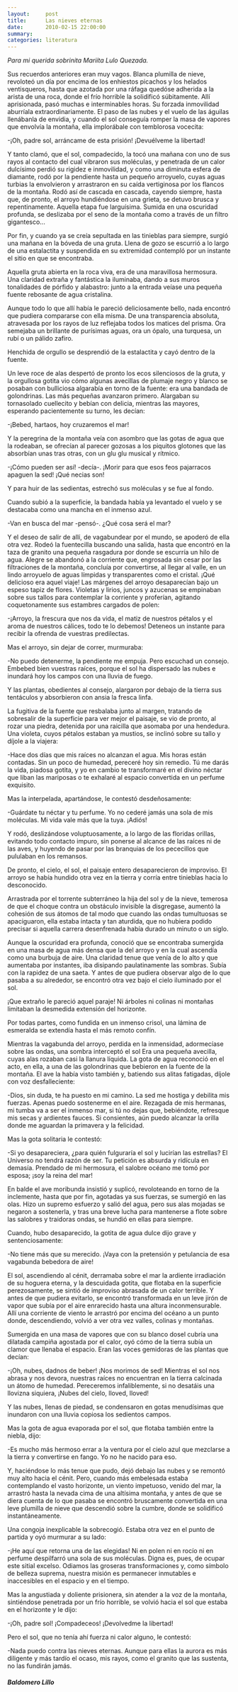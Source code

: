 ```yaml
---
layout:     post
title:      Las nieves eternas 
date:       2010-02-15 22:00:00
summary:
categories: literatura
---
```


<i>Para mi querida sobrinita Mariíta Lulo Quezada.</i>

Sus recuerdos anteriores eran muy vagos. Blanca plumilla de nieve, revoloteó un día por encima de los enhiestos picachos y los helados ventisqueros, hasta que azotada por una ráfaga quedóse adherida a la arista de una roca, donde el frío horrible la solidificó súbitamente. Allí aprisionada, pasó muchas e interminables horas. Su forzada inmovilidad aburríala extraordinariamente. El paso de las nubes y el vuelo de las águilas llenábanla de envidia, y cuando el sol conseguía romper la masa de vapores que envolvía la montaña, ella implorábale con temblorosa vocecita:

-¡Oh, padre sol, arráncame de esta prisión! ¡Devuélveme la libertad!

Y tanto clamó, que el sol, compadecido, la tocó una mañana con uno de sus rayos al contacto del cual vibraron sus moléculas, y penetrada de un calor dulcísimo perdió su rigidez e inmovilidad, y como una diminuta esfera de diamante, rodó por la pendiente hasta un pequeño arroyuelo, cuyas aguas turbias la envolvieron y arrastraron en su caída vertiginosa por los flancos de la montaña. Rodó así de cascada en cascada, cayendo siempre, hasta que, de pronto, el arroyo hundiéndose en una grieta, se detuvo brusca y repentinamente. Aquella etapa fue larguísima. Sumida en una oscuridad profunda, se deslizaba por el seno de la montaña como a través de un filtro gigantesco...

Por fin, y cuando ya se creía sepultada en las tinieblas para siempre, surgió una mañana en la bóveda de una gruta. Llena de gozo se escurrió a lo largo de una estalactita y suspendida en su extremidad contempló por un instante el sitio en que se encontraba.

Aquella gruta abierta en la roca viva, era de una maravillosa hermosura. Una claridad extraña y fantástica la iluminaba, dando a sus muros tonalidades de pórfido y alabastro: junto a la entrada veíase una pequeña fuente rebosante de agua cristalina.

Aunque todo lo que allí había le pareció deliciosamente bello, nada encontró que pudiera compararse con ella misma. De una transparencia absoluta, atravesada por los rayos de luz reflejaba todos los matices del prisma. Ora semejaba un brillante de purísimas aguas, ora un ópalo, una turquesa, un rubí o un pálido zafiro.

Henchida de orgullo se desprendió de la estalactita y cayó dentro de la fuente.

Un leve roce de alas despertó de pronto los ecos silenciosos de la gruta, y la orgullosa gotita vio cómo algunas avecillas de plumaje negro y blanco se posaban con bulliciosa algarabía en torno de la fuente: era una bandada de golondrinas. Las más pequeñas avanzaron primero. Alargaban su tornasolado cuellecito y bebían con delicia, mientras las mayores, esperando pacientemente su turno, les decían:

-¡Bebed, hartaos, hoy cruzaremos el mar!

Y la peregrina de la montaña veía con asombro que las gotas de agua que la rodeaban, se ofrecían al parecer gozosas a los piquitos glotones que las absorbían unas tras otras, con un glu glu musical y rítmico.

-¡Cómo pueden ser así! -decía-. ¡Morir para que esos feos pajarracos apaguen la sed! ¡Qué necias son!

Y para huir de las sedientas, estrechó sus moléculas y se fue al fondo.

Cuando subió a la superficie, la bandada había ya levantado el vuelo y se destacaba como una mancha en el inmenso azul.

-Van en busca del mar -pensó-. ¿Qué cosa será el mar?

Y el deseo de salir de allí, de vagabundear por el mundo, se apoderó de ella otra vez. Rodeó la fuentecilla buscando una salida, hasta que encontró en la taza de granito una pequeña rasgadura por donde se escurría un hilo de agua. Alegre se abandonó a la corriente que, engrosada sin cesar por las filtraciones de la montaña, concluía por convertirse, al llegar al valle, en un lindo arroyuelo de aguas límpidas y transparentes como el cristal. ¡Qué delicioso era aquel viaje! Las márgenes del arroyo desaparecían bajo un espeso tapiz de flores. Violetas y lirios, juncos y azucenas se empinaban sobre sus tallos para contemplar la corriente y proferían, agitando coquetonamente sus estambres cargados de polen:

-¡Arroyo, la frescura que nos da vida, el matiz de nuestros pétalos y el aroma de nuestros cálices, todo te lo debemos! Deteneos un instante para recibir la ofrenda de vuestras predilectas.

Mas el arroyo, sin dejar de correr, murmuraba:

-No puedo detenerme, la pendiente me empuja. Pero escuchad un consejo. Embebed bien vuestras raíces, porque el sol ha dispersado las nubes e inundará hoy los campos con una lluvia de fuego.

Y las plantas, obedientes al consejo, alargaron por debajo de la tierra sus tentáculos y absorbieron con ansia la fresca linfa.

La fugitiva de la fuente que resbalaba junto al margen, tratando de sobresalir de la superficie para ver mejor el paisaje, se vio de pronto, al rozar una piedra, detenida por una raicilla que asomaba por una hendedura. Una violeta, cuyos pétalos estaban ya mustios, se inclinó sobre su tallo y díjole a la viajera:

-Hace dos días que mis raíces no alcanzan el agua. Mis horas están contadas. Sin un poco de humedad, pereceré hoy sin remedio. Tú me darás la vida, piadosa gotita, y yo en cambio te transformaré en el divino néctar que liban las mariposas o te exhalaré al espacio convertida en un perfume exquisito.

Mas la interpelada, apartándose, le contestó desdeñosamente:

-Guárdate tu néctar y tu perfume. Yo no cederé jamás una sola de mis moléculas. Mi vida vale más que la tuya. ¡Adiós!

Y rodó, deslizándose voluptuosamente, a lo largo de las floridas orillas, evitando todo contacto impuro, sin ponerse al alcance de las raíces ni de las aves, y huyendo de pasar por las branquias de los pececillos que pululaban en los remansos.

De pronto, el cielo, el sol, el paisaje entero desaparecieron de improviso. El arroyo se había hundido otra vez en la tierra y corría entre tinieblas hacia lo desconocido.

Arrastrada por el torrente subterráneo la hija del sol y de la nieve, temerosa de que el choque contra un obstáculo invisible la disgregase, aumentó la cohesión de sus átomos de tal modo que cuando las ondas tumultuosas se apaciguaron, ella estaba intacta y tan aturdida, que no hubiera podido precisar si aquella carrera desenfrenada había durado un minuto o un siglo.

Aunque la oscuridad era profunda, conoció que se encontraba sumergida en una masa de agua más densa que la del arroyo y en la cual ascendía como una burbuja de aire. Una claridad tenue que venía de lo alto y que aumentaba por instantes, iba disipando paulatinamente las sombras. Subía con la rapidez de una saeta. Y antes de que pudiera observar algo de lo que pasaba a su alrededor, se encontró otra vez bajo el cielo iluminado por el sol.

¡Que extraño le pareció aquel paraje! Ni árboles ni colinas ni montañas limitaban la desmedida extensión del horizonte.

Por todas partes, como fundida en un inmenso crisol, una lámina de esmeralda se extendía hasta el más remoto confín.

Mientras la vagabunda del arroyo, perdida en la inmensidad, adormecíase sobre las ondas, una sombra interceptó el sol Era una pequeña avecilla, cuyas alas rozaban casi la llanura líquida. La gota de agua reconoció en el acto, en ella, a una de las golondrinas que bebieron en la fuente de la montaña. El ave la había visto también y, batiendo sus alitas fatigadas, díjole con voz desfalleciente:

-Dios, sin duda, te ha puesto en mi camino. La sed me hostiga y debilita mis fuerzas. Apenas puedo sostenerme en el aire. Rezagada de mis hermanas, mi tumba va a ser el inmenso mar, si tú no dejas que, bebiéndote, refresque mis secas y ardientes fauces. Si consientes, aún puedo alcanzar la orilla donde me aguardan la primavera y la felicidad.

Mas la gota solitaria le contestó:

-Si yo desapareciera, ¿para quién fulguraría el sol y lucirían las estrellas? El Universo no tendrá razón de ser. Tu petición es absurda y ridícula en demasía. Prendado de mi hermosura, el salobre océano me tomó por esposa; ¡soy la reina del mar!

En balde el ave moribunda insistió y suplicó, revoloteando en torno de la inclemente, hasta que por fin, agotadas ya sus fuerzas, se sumergió en las olas. Hizo un supremo esfuerzo y salió del agua, pero sus alas mojadas se negaron a sostenerla, y tras una breve lucha para mantenerse a flote sobre las salobres y traidoras ondas, se hundió en ellas para siempre.

Cuando, hubo desaparecido, la gotita de agua dulce dijo grave y sentenciosamente:

-No tiene más que su merecido. ¡Vaya con la pretensión y petulancia de esa vagabunda bebedora de aire!

El sol, ascendiendo al cénit, derramaba sobre el mar la ardiente irradiación de su hoguera eterna, y la descuidada gotita, que flotaba en la superficie perezosamente, se sintió de improviso abrasada de un calor terrible. Y antes de que pudiera evitarlo, se encontró transformada en un leve jirón de vapor que subía por el aire enrarecido hasta una altura inconmensurable. Allí una corriente de viento le arrastró por encima del océano a un punto donde, descendiendo, volvió a ver otra vez valles, colinas y montañas.

Sumergida en una masa de vapores que con su blanco dosel cubría una dilatada campiña agostada por el calor, oyó cómo de la tierra subía un clamor que llenaba el espacio. Eran las voces gemidoras de las plantas que decían:

-¡Oh, nubes, dadnos de beber! ¡Nos morimos de sed! Mientras el sol nos abrasa y nos devora, nuestras raíces no encuentran en la tierra calcinada un átomo de humedad. Pereceremos infaliblemente, si no desatáis una llovizna siquiera, ¡Nubes del cielo, lloved, lloved!

Y las nubes, llenas de piedad, se condensaron en gotas menudísimas que inundaron con una lluvia copiosa los sedientos campos.

Mas la gota de agua evaporada por el sol, que flotaba también entre la niebla, dijo:

-Es mucho más hermoso errar a la ventura por el cielo azul que mezclarse a la tierra y convertirse en fango. Yo no he nacido para eso.

Y, haciéndose lo más tenue que pudo, dejó debajo las nubes y se remontó muy alto hacia el cénit. Pero, cuando más embelesada estaba contemplando el vasto horizonte, un viento impetuoso, venido del mar, la arrastró hasta la nevada cima de una altísima montaña, y antes de que se diera cuenta de lo que pasaba se encontró bruscamente convertida en una leve plumilla de nieve que descendió sobre la cumbre, donde se solidificó instantáneamente.

Una congoja inexplicable la sobrecogió. Estaba otra vez en el punto de partida y oyó murmurar a su lado:

-¡He aquí que retorna una de las elegidas! Ni en polen ni en rocío ni en perfume despilfarró una sola de sus moléculas. Digna es, pues, de ocupar este sitial excelso. Odiamos las groseras transformaciones y, como símbolo de belleza suprema, nuestra misión es permanecer inmutables e inaccesibles en el espacio y en el tiempo.

Mas la angustiada y doliente prisionera, sin atender a la voz de la montaña, sintiéndose penetrada por un frío horrible, se volvió hacia el sol que estaba en el horizonte y le dijo:

-¡Oh, padre sol! ¡Compadeceos! ¡Devolvedme la libertad!

Pero el sol, que no tenía ahí fuerza ni calor alguno, le contestó:

-Nada puedo contra las nieves eternas. Aunque para ellas la aurora es más diligente y más tardío el ocaso, mis rayos, como el granito que las sustenta, no las fundirán jamás.

##### Baldomero Lillo

